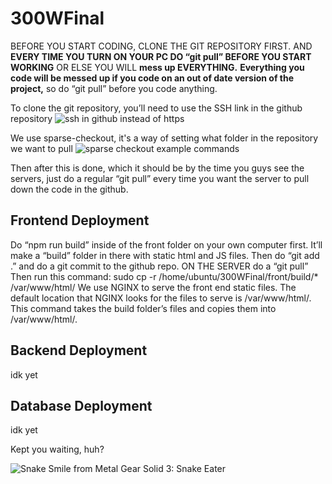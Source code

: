# 300WFinal
BEFORE YOU START CODING, CLONE THE GIT REPOSITORY FIRST. 
AND **EVERY TIME YOU TURN ON YOUR PC DO “git pull” BEFORE YOU START WORKING** OR ELSE YOU WILL **mess up EVERYTHING.**
**Everything you code will be messed up if you code on an out of date version of the project,** so do “git pull” before you code anything.

To clone the git repository, you’ll need to use the SSH link in the github repository
![ssh in github instead of https](https://drive.google.com/file/d/1js0TsxfZkBTfeX5lInMAypd3yMxSNECW/view?usp=sharing)

We use sparse-checkout, it's a way of setting what folder in the repository we want to pull
![sparse checkout example commands](https://drive.google.com/file/d/14XjXNz7pp6gJ0o5T-8DFWhoPCUBmXg9v/view?usp=sharing)

Then after this is done, which it should be by the time you guys see the servers, just do a regular “git pull” every time you want the server to pull down the code in the github. 

## Frontend Deployment

Do “npm run build” inside of the front folder on your own computer first. It’ll make a “build” folder in there with static html and JS files. Then do “git add .” and do a git commit to the github repo.
ON THE SERVER do a “git pull”
Then run this command:
sudo cp -r /home/ubuntu/300WFinal/front/build/* /var/www/html/
We use NGINX to serve the front end static files. The default location that NGINX looks for the files to serve is /var/www/html/.
This command takes the build folder’s files and copies them into /var/www/html/.

## Backend Deployment
idk yet

## Database Deployment
idk yet


Kept you waiting, huh?

![Snake Smile from Metal Gear Solid 3: Snake Eater](https://i.pinimg.com/736x/3d/6d/c2/3d6dc2991602a1bab0cece2278e6d8bf.jpg)